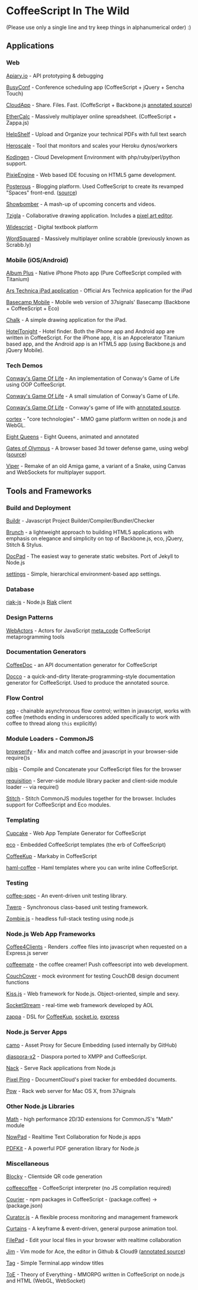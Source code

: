 # CoffeeScript In The Wild
(Please use only a single line and try keep things in alphanumerical order) :)

## Applications

### Web
[Apiary.io](http://apiary.io/) - API prototyping & debugging

[BusyConf](http://busyconf.com/) - Conference scheduling app (CoffeeScript + jQuery + Sencha Touch)

[CloudApp](http://getcloudapp.com) - Share. Files. Fast. (CoffeScript + Backbone.js [annotated source](http://cloudapp.github.com/engine))

[EtherCalc](http://ethercalc.org/) - Massively multiplayer online spreadsheet. (CoffeeScript + Zappa.js)

[HelpShelf](http://helpshelf.com/) - Upload and Organize your technical PDFs with full text search

[Heroscale](http://heroscale.com/) - Tool that monitors and scales your Heroku dynos/workers

[Kodingen](http://kodingen.com/) - Cloud Development Environment with php/ruby/perl/python support.

[PixieEngine](http://pixieengine.com) - Web based IDE focusing on HTML5 game development.

[Posterous](https://posterous.com/) - Blogging platform. Used CoffeeScript to create its revamped "Spaces" front-end. ([source](http://twitter.com/#!/adamsingy/status/114760397982146560))

[Showbomber](http://showbomber.com/) - A mash-up of upcoming concerts and videos.

[Tzigla](http://tzigla.com/) - Collaborative drawing application. Includes a [pixel art editor](http://tzigla.com/editor).

[Widescript](http://widescript.com) - Digital textbook platform

[WordSquared](http://wordsquared.com) - Massively multiplayer online scrabble (previously known as Scrabb.ly)

### Mobile (iOS/Android)
[Album Plus](http://iphone.albumpl.us) - Native iPhone Photo app (Pure CoffeeScript compiled with Titanium)

[Ars Technica iPad application](http://itunes.apple.com/us/app/ars-technica/id393859050?mt=8) - Official Ars Technica application for the iPad

[Basecamp Mobile](http://basecamphq.com/mobile/) - Mobile web version of 37signals' Basecamp (Backbone + CoffeeScript + Eco)

[Chalk](http://chalk.37signals.com) - A simple drawing application for the iPad.

[HotelTonight](http://www.hoteltonight.com) - Hotel finder.  Both the iPhone app and Android app are written in CoffeeScript.  For the iPhone app, it is an Appcelerator Titanium based app, and the Android app is an HTML5 app (using Backbone.js and jQuery Mobile).

### Tech Demos
[Conway's Game Of Life](https://github.com/jhogendorn/Game-of-Life-in-CoffeeScript) - An implementation of Conway's Game of Life using OOP CoffeeScript.

[Conway's Game Of Life](https://github.com/showell/Game-Of-Life) - A small simulation of Conway's Game of Life.

[Conway's Game Of Life](http://willbailey.name/conway/index.html) - Conway's game of life with [annotated source](http://willbailey.name/conway/docs/conway.html).

[cortex](http://github.com/feisty) - "core technologies" - MMO game platform written on node.js and WebGL.

[Eight Queens](http://shpaml.webfactional.com/misc/game_page.htm) - Eight Queens, animated and annotated

[Gates of Olympus](http://gatesofolympus.com) - A browser based 3d tower defense game, using webgl ([source](http://github.com/rehno-lindeque/Gates-of-Olympus))

[Viper](https://github.com/bjornharrtell/viper) - Remake of an old Amiga game, a variant of a Snake, using Canvas and WebSockets for multiplayer support.

## Tools and Frameworks

### Build and Deployment
[Buildr](http://github.com/balupton/buildr.npm) - Javascript Project Builder/Compiler/Bundler/Checker

[Brunch](http://brunch.io) - a lightweight approach to building HTML5 applications with emphasis on elegance and simplicity on top of Backbone.js, eco, jQuery, Stitch & Stylus.

[DocPad](http://github.com/balupton/docpad) - The easiest way to generate static websites. Port of Jekyll to Node.js

[settings](https://github.com/mgutz/node-settings) - Simple, hierarchical environment-based app settings.

### Database
[riak-js](https://github.com/frank06/riak-js) - Node.js [Riak](http://riak.basho.com) client

### Design Patterns
[WebActors](http://github.com/mental/webactors) - Actors for JavaScript
[meta_code](https://github.com/clyfe/meta_code) CoffeeScript metaprogramming tools

### Documentation Generators
[CoffeeDoc](http://github.com/omarkhan/coffeedoc) - an API documentation generator for CoffeeScript

[Docco](http://jashkenas.github.com/docco/) - a quick-and-dirty literate-programming-style documentation generator for CoffeeScript. Used to produce the annotated source.

### Flow Control
[seq](http://github.com/substack/node-seq) - chainable asynchronous flow control; written in javascript, works with coffee (methods ending in underscores added specifically to work with coffee to thread along `this` explicitly)

### Module Loaders - CommonJS
[browserify](http://github.com/substack/browserify) - Mix and match coffee and javascript in your browser-side require()s

[nibjs](http://github.com/blambeau/nib.js) - Compile and Concatenate your CoffeeScript files for the browser

[requisition](http://github.com/feisty/requisition) - Server-side module library packer and client-side module loader -- via require()

[Stitch](http://github.com/sstephenson/stitch) - Stitch CommonJS modules together for the browser. Includes support for CoffeeScript and Eco modules.

### Templating
[Cupcake](http://github.com/twilson63/cupcake) - Web App Template Generator for CoffeeScript

[eco](http://github.com/sstephenson/eco) - Embedded CoffeeScript templates (the erb of CoffeeScript)

[CoffeeKup](http://github.com/mauricemach/coffeekup) - Markaby in CoffeeScript

[haml-coffee](https://github.com/9elements/haml-coffee) - Haml templates where you can write inline CoffeeScript.

### Testing
[coffee-spec](https://github.com/gfxmonk/coffee-spec) - An event-driven unit testing library.

[Twerp](http://github.com/philjackson/twerp) - Synchronous class-based unit testing framework.

[Zombie.js](http://zombie.labnotes.org) - headless full-stack testing using node.js

### Node.js Web App Frameworks
[Coffee4Clients](http://github.com/balupton/coffee4clients.npm) - Renders .coffee files into javascript when requested on a Express.js server

[coffeemate](http://github.com/kadirpekel/coffeemate) - the coffee creamer! Push coffeescript into web development.

[CouchCover](http://github.com/zdzolton/couch-cover) - mock evironment for testing CouchDB design document functions

[Kiss.js](https://github.com/stanislavfeldman/kiss.js) - Web framework for Node.js. Object-oriented, simple and sexy.

[SocketStream](https://github.com/socketstream/socketstream) - real-time web framework developed by AOL

[zappa](http://github.com/mauricemach/zappa) - DSL for [CoffeeKup](http://github.com/mauricemach/coffeekup), [socket.io](http://github.com/LearnBoost/Socket.IO), [express](http://github.com/visionmedia/express)

### Node.js Server Apps
[camo](https://github.com/atmos/camo) - Asset Proxy for Secure Embedding (used internally by GitHub)

[diaspora-x2](http://github.com/bnolan/diaspora-x2) - Diaspora ported to XMPP and CoffeeScript.

[Nack](http://github.com/josh/nack) - Serve Rack applications from Node.js

[Pixel Ping](http://documentcloud.github.com/pixel-ping/) - DocumentCloud's pixel tracker for embedded documents.

[Pow](http://pow.cx/) - Rack web server for Mac OS X, from 37signals

### Other Node.js Libraries
[Math](http://github.com/feisty/math) - high performance 2D/3D extensions for CommonJS's "Math" module

[NowPad](http://github.com/balupton/nowpad) - Realtime Text Collaboration for Node.js apps

[PDFKit](http://devongovett.github.com/pdfkit/) - A powerful PDF generation library for Node.js

### Miscellaneous
[Blocky](https://github.com/zmcartor/Blocky) - Clientside QR code generation

[coffeecoffee](https://github.com/showell/CoffeeCoffee) - CoffeeScript interpreter (no JS compilation required)

[Courier](http://github.com/feisty/courier) - npm packages in CoffeeScript - (package.coffee) -> (package.json)

[Curator.js](https://github.com/clvv/Curator.js) - A flexible process monitoring and management framework

[Curtains](https://github.com/mirekm/curtains) - A keyframe & event-driven, general purpose animation tool.

[FilePad](http://github.com/balupton/filepad) - Edit your local files in your browser with realtime collaboration

[Jim](http://github.com/misfo/jim) - Vim mode for Ace, the editor in Github & Cloud9 ([annotated source](http://misfo.github.com/jim/docs/jim.html))

[Tag](http://github.com/feisty/tag) - Simple Terminal.app window titles

[ToE](https://github.com/feisty/ToE) - Theory of Everything - MMORPG written in CoffeeScript on node.js and HTML (WebGL, WebSocket)
